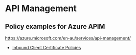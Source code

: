 # API Management
## Policy examples for Azure APIM

https://azure.microsoft.com/en-au/services/api-management/


- [Inbound Client Certificate Policies](./Policy/InboundClientCertificates)